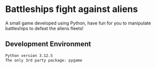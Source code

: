 # Battleships fight against aliens

A small game developed using Python, have fun for you to manipulate battleships to defeat the aliens fleets!

## Development Environment

```bash
Python version 3.12.5
The only 3rd party package: pygame
```
